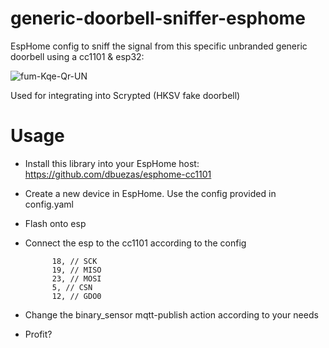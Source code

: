 # generic-doorbell-sniffer-esphome

EspHome config to sniff the signal from this specific unbranded generic doorbell using a cc1101 & esp32: 

![fum-Kqe-Qr-UN](https://github.com/Lehoooo/generic-doorbell-sniffer-esphome/assets/52742690/2bd8ed12-c952-45c9-89f1-14fcef44bff9)

Used for integrating into Scrypted (HKSV fake doorbell)

# Usage

* Install this library into your EspHome host: https://github.com/dbuezas/esphome-cc1101

* Create a new device in EspHome. Use the config provided in config.yaml

* Flash onto esp

* Connect the esp to the cc1101 according to the config
  ```
        18, // SCK
        19, // MISO
        23, // MOSI
        5, // CSN
        12, // GDO0
  ```

* Change the binary_sensor mqtt-publish action according to your needs

* Profit?

